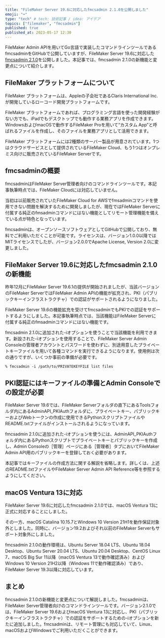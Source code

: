 ```yaml
---
title: "FileMaker Server 19.6に対応したfmcsadmin 2.1.0を公開しました"
emoji: "⌨️"
type: "tech" # tech: 技術記事 / idea: アイデア
topics: ["filemaker", "fmcsadmin"]
published: true
published_at: 2023-05-17 12:30
---
```

FileMaker Admin APIを用いてGo言語で実装したコマンドラインツールであるfmcsadminをGitHubで公開していますが、FileMaker Server 19.6に対応した[fmcsadmin 2.1.0](https://github.com/emic/fmcsadmin/releases/tag/2.1.0)を公開しました。本記事では、fmcsadmin 2.1.0の新機能と変更点について紹介します。

## FileMaker プラットフォームについて

FileMaker プラットフォームは、Appleの子会社であるClaris International Inc.が開発しているローコード開発プラットフォームです。

FileMaker プラットフォームであれば、プログラミング言語を使った開発経験がない方でも、iPadでもデスクトップでも動作する業務アプリを作成できます。WindowsおよびmacOSで動作するFileMaker Proを用いて“カスタム App”と呼ばれるファイルを作成し、そのファイルを業務アプリとして活用できます。

FileMaker プラットフォームには2種類のサーバー製品が用意されています。1つはクラウドサービスとして提供されているFileMaker Cloud、もう1つはオンプレミス向けに販売されているFileMaker Serverです。

## fmcsadminの概要

fmcsadminはFileMaker Server管理者向けのコマンドラインツールです。本記事執筆時点では、FileMaker Cloudには対応していません。

当初は以前販売されていたFileMaker Cloud for AWSでfmsadminコマンドを使用できない問題を解決するために開発しましたが、現在ではFileMaker Serverに付属する純正のfmsadminコマンドにはない機能としてリモート管理機能を備えている点が特色となっています。

fmcsadminは、オープンソースソフトウェアとしてGitHubで公開しており、無料でご利用いただくことが可能です。ライセンスは、バージョン1.0.0以降ではMITライセンスでしたが、バージョン2.0.0でApache License, Version 2.0に変更しました。

## FileMaker Server 19.6に対応したfmcsadmin 2.1.0の新機能

昨年12月にFileMaker Server 19.6.1の提供が開始されましたが、当該バージョンのFileMaker ServerではFileMaker Admin APIの機能が拡充され、PKI（パブリックキーインフラストラクチャ）での認証がサポートされるようになりました。

FileMaker Server 19.6の機能拡充を受けてfmcsadminでもPKIでの認証をサポートするようにしました。本記事執筆時点では、当該機能はFileMaker Serverに付属する純正のfmsadminコマンドにはない機能です。

fmcsadmin 2.1.0に追加された-iオプションを使うことで当該機能を利用できます。新設された-iオプションを使用することで、FileMaker Server Admin Consoleの管理者アカウントとパスワードを使わずに、別途用意したプライベートキーファイルを用いて各種コマンドを実行できるようになります。使用例は次の通りですが、いくつか事前の準備が必要です。

```
% fmcsadmin -i /path/to/PRIVATEKEYFILE list files
```

## PKI認証にはキーファイルの準備とAdmin Consoleでの設定が必要

FileMaker Server 19.6では、FileMaker Serverフォルダの直下にあるToolsフォルダ内にあるAdminAPI_PKIAuthフォルダに、プライベートキー、パブリックキーおよびWebトークンの作成に使用できるPythonスクリプトファイルやREADME.txtファイルがインストールされるようになっています。

fmcsadmin 2.1.0に追加された-iオプションを使うには、AdminAPI_PKIAuthフォルダ内にあるPythonスクリプトでプライベートキーとパブリックキーを作成し、Admin Consoleの［管理］ページにある［管理者］タブにおいてFileMaker Admin API用のパブリックキーを登録しておく必要があります。

本記事ではキーファイルの作成方法に関する解説を省略します。詳しくは、上述のREADME.txtファイルやFileMaker Server Admin API Reference等を参照するようにしてください。

## macOS Ventura 13に対応

FileMaker Server 19.6に対応したfmcsadmin 2.1.0では、macOS Ventura 13に正式に対応することにしました。

その一方、macOS Catalina 10.15.7とWindows 10 Version 21H1を動作保証対象外としました。同時に、バージョン19.2およびそれ以前のFileMaker Serverもサポート対象外にしました。

fmcsadmin 2.1.0の動作環境は、Ubuntu Server 18.04 LTS、Ubuntu 18.04 Desktop、Ubuntu Server 20.04 LTS、Ubuntu 20.04 Desktop、CentOS Linux 7、macOS Big Sur 11以降（macOS Ventura 13で動作確認済み）およびWindows 10 Version 21H2以降（Windows 11で動作確認済み）であり、FileMaker Server 19.3以降に対応しています。

## まとめ

fmcsadmin 2.1.0の新機能と変更点について解説しました。fmcsadminは、FileMaker Server管理者向けのコマンドラインツールです。バージョン2.1.0では、FileMaker Server 19.6およびmacOS Ventura 13に対応し、PKI（パブリックキーインフラストラクチャ）での認証をサポートするための-iオプションを新たに追加しました。fmcsadminは、リモート管理にも対応していて、Linux、macOSおよびWindowsでご利用いただくことができます。

